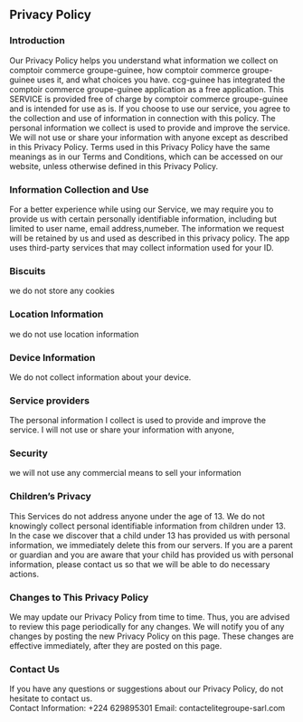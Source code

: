 Privacy Policy  
----------------

### Introduction
Our Privacy Policy helps you understand what information we collect on comptoir commerce groupe-guinee, how comptoir commerce groupe-guinee uses it, and what choices you have.
ccg-guinee has integrated the comptoir commerce groupe-guinee application as a free application. This SERVICE is provided free of charge by comptoir commerce groupe-guinee and is intended for use as is.
If you choose to use our service, you agree to the collection and use of information in connection with this policy. The personal information we collect is used to provide and improve 
the service. We will not use or share your information with anyone except as described in this Privacy Policy.
Terms used in this Privacy Policy have the same meanings as in our Terms and Conditions, which can be accessed on our website, unless otherwise defined in this Privacy Policy.

### Information Collection and Use
For a better experience while using our Service, we may require you to provide us with certain personally identifiable information, including 
but limited to user name, email address,numeber. The information we request will be retained by us and used as described in this privacy policy.
The app uses third-party services that may collect information used for your ID.

### Biscuits
we do not store any cookies


### Location Information
we do not use location information

### Device Information
We do not collect information about your device.

### Service providers
 The personal information I collect is used to provide and improve the service. I will not use or share your information with anyone,
### Security
we will not use any commercial means to sell your information
### Children’s Privacy  
This Services do not address anyone under the age of 13. We do not knowingly collect personal identifiable information from children under 13. In the case we discover 
that a child under 13 has provided us with personal information, we immediately delete this from our servers. If you  are  a  parent  or  guardian and you are aware that
your child has provided us with personal information, please contact us so that we will be able to do necessary actions.  

### Changes to This Privacy Policy  
We may update our Privacy Policy from time to time. Thus, you are advised to review this page periodically for any changes. We will notify you of any changes by 
posting the new Privacy Policy on this page. These changes are effective immediately, after they are posted on this page.  

### Contact Us  
If you have any questions or suggestions about our Privacy Policy, do not hesitate to contact us.  
Contact Information:  +224 629895301
Email: contactelitegroupe-sarl.com
